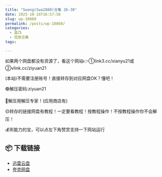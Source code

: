 ```yaml
---
title: "Swang(Swa2880)合集 26-30"
date: 2025-10-16T16:57:58
slug: wp-10860
permalink: /posts/wp-10860/
categories:
  - 盖📺
  - 恰饭合集
tags:

---
```


如果两个网盘都没有资源了，看这个网站👉①link3.cc/xianyu21或②vlink.cc/ziyuan21

(本站)不需要注册账号！直接转存到对应网盘OK？懂吧！

🟢解压密码:ziyuan21

🔵解压用解压专家！(应用商店有)

🟡转存的链接网盘有教程！一定要看教程！按教程操作！不按教程操作你不会解压！

💰🈶能力的宝，可以点左下角赞赏支持一下网站运行

## 📦 下载链接
- [迅雷云盘](https://blziyuan21.com/pay-download/10860?key=37929ec80f&down_id=0)
- [夸克网盘](https://blziyuan21.com/pay-download/10860?key=37929ec80f&down_id=1)

